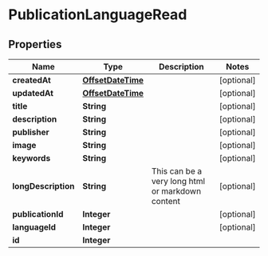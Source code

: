 # PublicationLanguageRead

## Properties
Name | Type | Description | Notes
------------ | ------------- | ------------- | -------------
**createdAt** | [**OffsetDateTime**](OffsetDateTime.md) |  |  [optional]
**updatedAt** | [**OffsetDateTime**](OffsetDateTime.md) |  |  [optional]
**title** | **String** |  |  [optional]
**description** | **String** |  |  [optional]
**publisher** | **String** |  |  [optional]
**image** | **String** |  |  [optional]
**keywords** | **String** |  |  [optional]
**longDescription** | **String** | This can be a very long html or markdown content |  [optional]
**publicationId** | **Integer** |  |  [optional]
**languageId** | **Integer** |  |  [optional]
**id** | **Integer** |  | 
